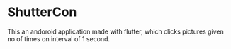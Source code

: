 # ShutterCon

This an andoroid application made with flutter, which clicks pictures given no of times on interval of 1 second.
